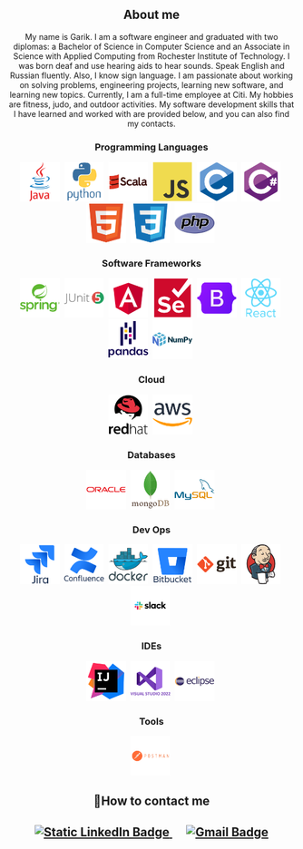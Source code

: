 <div id="about" align="center">
    <!--   <a href="#"><img src="https://media.giphy.com/media/SWoSkN6DxTszqIKEqv/giphy.gif" width="350" height="200"/></a> -->
    <summary><h2>About me </h2></summary>
    <p>My name is Garik. I am a software engineer and graduated with two diplomas: a Bachelor of Science in Computer
        Science and an Associate in Science with Applied Computing from Rochester Institute of Technology. I was born
        deaf and use hearing aids to hear sounds. Speak English and Russian fluently. Also, I know sign language. I am
        passionate about working on solving problems, engineering projects, learning new software, and learning new
        topics. Currently, I am a full-time employee at Citi. My hobbies are fitness, judo, and outdoor activities. My
        software development skills that I have learned and worked with are provided below, and you can also find my
        contacts.</p>

</div>
<div id="programminglanguages" align="center">
    <h3>Programming Languages</h3>
    <a href="#"><img src="https://github.com/devicons/devicon/blob/master/icons/java/java-original-wordmark.svg"
                     title="Java" alt="Java" width="70" height="70"/></a>&nbsp;
    <a href="#"><img src="https://github.com/devicons/devicon/blob/master/icons/python/python-original-wordmark.svg"
                     title="Python" alt="Python" width="70" height="70"/></a>&nbsp;
    <a href="#"><img src="https://github.com/devicons/devicon/blob/master/icons/scala/scala-original-wordmark.svg"
                     title="Scala" alt="Scala" width="70" height="70"/></a>&nbsp;
    <a href="#"><img src="https://github.com/devicons/devicon/blob/master/icons/javascript/javascript-original.svg"
                     title="JavaScript" alt="JavaScript" width="70" height="70"/></a>&nbsp;
    <a href="#"><img src="https://github.com/devicons/devicon/blob/master/icons/c/c-original.svg" title="C" alt="C"
                     width="70" height="70"/></a>&nbsp;
    <a href="#"><img src="https://github.com/devicons/devicon/blob/master/icons/csharp/csharp-original.svg" title="C#"
                     alt="C#" width="70" height="70"/></a>&nbsp;
    <a href="#"><img src="https://github.com/devicons/devicon/blob/master/icons/html5/html5-original.svg" title="HTML5"
                     alt="HTML5" width="70" height="70"/></a>&nbsp;
    <a href="#"><img src="https://github.com/devicons/devicon/blob/master/icons/css3/css3-original.svg" title="CSS3"
                     alt="CSS3" width="70" height="70"/></a>&nbsp;
    <a href="#"><img src="https://github.com/devicons/devicon/blob/master/icons/php/php-original.svg" title="PHP"
                     alt="PHP" width="70" height="70"/></a>&nbsp;
    <h3>Software Frameworks</h3>
    <a href="#"><img src="https://github.com/devicons/devicon/blob/master/icons/spring/spring-original-wordmark.svg"
                     title="Spring" alt="Spring" width="70" height="70"/></a>&nbsp;
    <a href="#"><img src="https://github.com/devicons/devicon/blob/master/icons/junit/junit-original-wordmark.svg"
                     title="Junit5" alt="Junit5" width="70" height="70"/></a>&nbsp;
    <a href="#"><img src="https://github.com/devicons/devicon/blob/master/icons/angular/angular-original.svg"
                     title="Angular" alt="Angular" width="70" height="70"/></a>&nbsp;
    <a href="#"><img src="https://github.com/devicons/devicon/blob/master/icons/selenium/selenium-original.svg"
                     title="Selenium" alt="Selenium" width="70" height="70"/></a>&nbsp;
    <a href="#"><img src="https://github.com/devicons/devicon/blob/master/icons/bootstrap/bootstrap-original.svg"
                     title="Bootstrap" alt="Bootstrap" width="70" height="70"/></a>&nbsp;
    <a href="#"><img src="https://github.com/devicons/devicon/blob/master/icons/react/react-original-wordmark.svg"
                     title="React" alt="React" width="70" height="70"/></a>&nbsp;
    <a href="#"><img src="https://github.com/devicons/devicon/blob/master/icons/pandas/pandas-original-wordmark.svg"
                     title="pandas" alt="pandas" width="70" height="70"/></a>&nbsp;
    <a href="#"><img src="https://github.com/devicons/devicon/blob/master/icons/numpy/numpy-original-wordmark.svg"
                     title="NumPy" alt="NumPy" width="70" height="70"/></a>&nbsp;
    <h3>Cloud</h3>
    <a href="#"><img src="https://github.com/devicons/devicon/blob/master/icons/redhat/redhat-original-wordmark.svg"
                     title="Red Hat" alt="Red Hat" width="70" height="70"/></a>&nbsp;
    <a href="#"><img
            src="https://github.com/devicons/devicon/blob/master/icons/amazonwebservices/amazonwebservices-original-wordmark.svg"
            title="AWS" alt="AWS" width="70" height="70"/></a>&nbsp;
    <h3>Databases</h3>
    <a href="#"><img src="https://github.com/devicons/devicon/blob/master/icons/oracle/oracle-original.svg"
                     title="Oracle" alt="Oracle" width="70" height="70"/></a>&nbsp;
    <a href="#"><img src="https://github.com/devicons/devicon/blob/master/icons/mongodb/mongodb-original-wordmark.svg"
                     title="MongoDB" alt="MongoDB" width="70" height="70"/></a>&nbsp;
    <a href="#"><img src="https://github.com/devicons/devicon/blob/master/icons/mysql/mysql-original-wordmark.svg"
                     title="MySQL" alt="MySQL" width="70" height="70"/></a>&nbsp;
    <h3>Dev Ops</h3>
    <a href="#"><img src="https://github.com/devicons/devicon/blob/master/icons/jira/jira-original-wordmark.svg"
                     title="Jira" alt="Jira" width="70" height="70"/></a>&nbsp;
    <a href="#"><img
            src="https://github.com/devicons/devicon/blob/master/icons/confluence/confluence-original-wordmark.svg"
            title="Confluence" alt="Confluence" width="70" height="70"/></a>&nbsp;
    <a href="#"><img src="https://github.com/devicons/devicon/blob/master/icons/docker/docker-original-wordmark.svg"
                     title="Docker" alt="Docker" width="70" height="70"/></a>&nbsp;
    <a href="#"><img
            src="https://github.com/devicons/devicon/blob/master/icons/bitbucket/bitbucket-original-wordmark.svg"
            title="BitBukcet" alt="BitBucket" width="70" height="70"/></a>&nbsp;
    <a href="#"><img src="https://github.com/devicons/devicon/blob/master/icons/git/git-original-wordmark.svg"
                     title="Git" alt="Git" width="70" height="70"/></a>&nbsp;
    <a href="#"><img src="https://github.com/devicons/devicon/blob/master/icons/jenkins/jenkins-original.svg"
                     title="Jenkins" alt="Jenkins" width="70" height="70"/></a>&nbsp;
    <a href="#"><img src="https://github.com/devicons/devicon/blob/master/icons/slack/slack-original-wordmark.svg"
                     title="Slack" alt="Slack" width="70" height="70"/></a>&nbsp;
    <h3>IDEs</h3>
    <a href="#"><img src="https://github.com/devicons/devicon/blob/master/icons/intellij/intellij-original.svg"
                     title="IntelliJ" alt="IntelliJ" width="70" height="70"/></a>&nbsp;
    <a href="#"><img
            src="https://github.com/devicons/devicon/blob/master/icons/visualstudio/visualstudio-original-wordmark.svg"
            title="Visual Studio" alt="Visual Studio" width="70" height="70"/></a>&nbsp;
    <a href="#"><img src="https://github.com/devicons/devicon/blob/master/icons/eclipse/eclipse-original-wordmark.svg"
                     title="Eclipse" alt="Visual Studio" width="70" height="70"/></a>&nbsp;
    <h3>Tools</h3>
    <a href="#"><img src="https://github.com/devicons/devicon/blob/master/icons/postman/postman-original-wordmark.svg"
                     title="Postman" alt="Postman" width="70" height="70"/></a>&nbsp;
</div>
<div id="footer" align="center">
    <summary><h2>📱How to contact me</h2></summary>
    <h2 align="center">
        <a href="https://www.linkedin.com/in/garikcareer">
            <img alt="Static LinkedIn Badge"
                 src="https://img.shields.io/static/v1?style=for-the-badge&logo=LinkedIn&logoColor=white&message=LinkedIn&labelColor=blue&label=%20&color=gray"
                 alt="LinkedIn Badge"/>
        </a>
        &nbsp;&nbsp;&nbsp;&nbsp;
        <a href="mailto:garikcareer@gmail.com">
            <img src="https://img.shields.io/static/v1?style=for-the-badge&logo=GMAIL&logoColor=RED&message=GMAIL&labelColor=white&label=%20&color=gray"
                 alt="Gmail Badge"/>
        </a>
</div>
